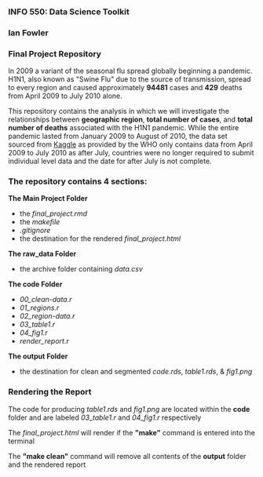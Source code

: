 ### INFO 550: Data Science Toolkit
### Ian Fowler

### Final Project Repository

In 2009 a variant of the seasonal flu spread globally beginning a pandemic. H1N1, also known as "Swine Flu" due to the source of transmission, spread to every region and caused approximately __94481__ cases and __429__ deaths from April 2009 to July 2010 alone.

This repository contains the analysis in which we will investigate the relationships between __geographic region__, __total number of cases__, and __total number of deaths__ associated with the H1N1 pandemic. While the entire pandemic lasted from January 2009 to August of 2010, the data set sourced from [Kaggle](https://www.kaggle.com/datasets/imdevskp/h1n1-swine-flu-2009-pandemic-dataset?resource=download) as provided by the WHO only contains data from April 2009 to July 2010 as after July, countries were no longer required to submit individual level data and the date for after July is not complete.

### The repository contains 4 sections:

__The Main Project Folder__
* the *final_project.rmd*
* the *makefile*
* *.gitignore*
* the destination for the rendered *final_project.html*

__The raw_data Folder__
* the archive folder containing *data.csv*

__The code Folder__
* *00_clean-data.r*
* *01_regions.r*
* *02_region-data.r*        
* *03_table1.r*         
* *04_fig1.r*
* *render_report.r*

__The output Folder__
* the destination for clean and segmented *code.rds*, *table1.rds*, & *fig1.png*

### Rendering the Report

The code for producing *table1.rds* and *fig1.png* are located within the __code__ folder and are labeled *03_table1.r* and *04_fig1.r* respectively

The *final_project.html* will render if the __"make"__ command is entered into the terminal

The __"make clean"__ command will remove all contents of the __output__ folder and the rendered report